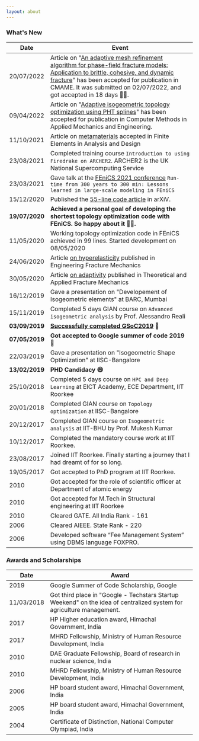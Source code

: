 ```yaml
---
layout: about
---
```


<!-- I am working in the field of finite element methods and isogeometric analysis with emphasis on method development for problems involving shape and topological optimization.

I am also interested in GPU and parallel computing and have been working on the development of a framework for efficient parallel implementation of isogeometric and finite element analysis. Besides development for numerical simulations, I also love making animations using Python+Plotly for developing intuition in the workings of FEM and IGA.

I also love the open-source community and use FEniCS as my primary package for performing finite element simulations. -->

### What's New

| Date           | Event                                                        |
| -------------- | ------------------------------------------------------------ |
| 20/07/2022 | Article on "[An adaptive mesh refinement algorithm for phase-field fracture models: Application to brittle, cohesive, and dynamic fracture](https://www.sciencedirect.com/science/article/pii/S0045782522004339)" has been accepted for publication in CMAME. It was submitted on 02/07/2022, and got accepted in 18 days 🤯🥳. |
|  09/04/2022  |  Article on "[Adaptive isogeometric topology optimization using PHT splines](https://www.sciencedirect.com/science/article/pii/S0045782522002365)" has been accepted for publication in Computer Methods in Applied Mechanics and Engineering.  |
|   11/10/2021  |   Article on [metamaterials](https://www.sciencedirect.com/science/article/pii/S0168874X21001311) accepted in Finite Elements in Analysis and Design  |
|   23/08/2021  |   Completed training course `Introduction to using Firedrake on ARCHER2`. ARCHER2 is the UK National Supercomputing Service   |
| 23/03/2021| Gave talk at the [FEniCS 2021 conference](https://fenics2021.com/talks/gupta.html) `Run-time from 300 years to 300 min: Lessons learned in large-scale modeling in FEniCS` |
|   15/12/2020  |   Published the [55-line code article](https://arxiv.org/abs/2012.08208) in arXiV.    |
|   **19/07/2020**  |   **Achieved a personal goal of developing the shortest topology optimization code with FEniCS. So happy about it 🥳😁.**   |
|   11/05/2020  |   Working topology optimization code in FEniCS achieved in 99 lines. Started development on 08/05/2020    |
|   24/06/2020  |   Article [on hyperelasticity](https://www.sciencedirect.com/science/article/pii/S0013794420307797) published in Engineering Fracture Mechanics   |
|   30/05/2020  |   Article [on adaptivity](https://www.sciencedirect.com/science/article/abs/pii/S0167844220301981) published in Theoretical and Applied Fracture Mechanics    |
|   16/12/2019  |   Gave a presentation on "Developement of Isogeometric elements" at BARC, Mumbai  |
|   15/11/2019  |   Completed 5 days GIAN course on `Advanced isogeometric analysis`  by Prof. Alessandro Reali |
|   **03/09/2019**  |   **[Successfully completed GSoC2019](https://summerofcode.withgoogle.com/archive/2019/projects/4659097339691008)** 🥳 |
|   **07/05/2019**  |   **Got accepted to Google summer of code 2019 🥳**    |
|   22/03/2019  |   Gave a presentation on "Isogeometric Shape Optimization" at IISC-Bangalore  |
|   **13/02/2019**  |   **PHD Candidacy 😄** |
|   25/10/2018  |   Completed 5 days course on `HPC and Deep Learning` at EICT Academy, ECE Department, IIT Roorkee |
|   20/01/2018  |   Completed GIAN course on `Topology optimization` at IISC-Bangalore  |
|   20/12/2017  |   Completed GIAN course on `Isogeometric analysis` at IIT-BHU by Prof. Mukesh Kumar   |
|   10/12/2017  |   Completed the mandatory course work at IIT Roorkee. |
|   23/08/2017  |   Joined IIT Roorkee. Finally starting a journey that I had dreamt of for so long.    |
|   19/05/2017  |   Got accepted to PhD program at IIT Roorkee. |
| 2010 | Got accepted for the role of scientific officer at Department of atomic energy |
| 2010 | Got accepted for M.Tech in Structural engineering at IIT Roorkee |
| 2010 | Cleared GATE. All India Rank - 161 |
| 2006 | Cleared AIEEE. State Rank - 220 |
| 2006 | Developed software “Fee Management System” using DBMS language FOXPRO. |



### Awards and Scholarships

| Date           | Award                                                    |
| -------------- | ------------------------------------------------------------ |
| 2019 | Google Summer of Code Scholarship, Google |
|   11/03/2018| Got third place in "Google - Techstars Startup Weekend" on the idea of centralized system for agriculture management. |
| 2017 | HP Higher education award, Himachal Government, India |
| 2017 | MHRD Fellowship, Ministry of Human Resource Development, India |
| 2010 | DAE Graduate Fellowship, Board of research in nuclear science, India |
| 2010 | MHRD Fellowship, Ministry of Human Resource Development, India |
| 2006 | HP board student award, Himachal Government, India |
| 2005 | HP board student award, Himachal Government, India |
| 2004 | Certificate of Distinction, National Computer Olympiad, India |
